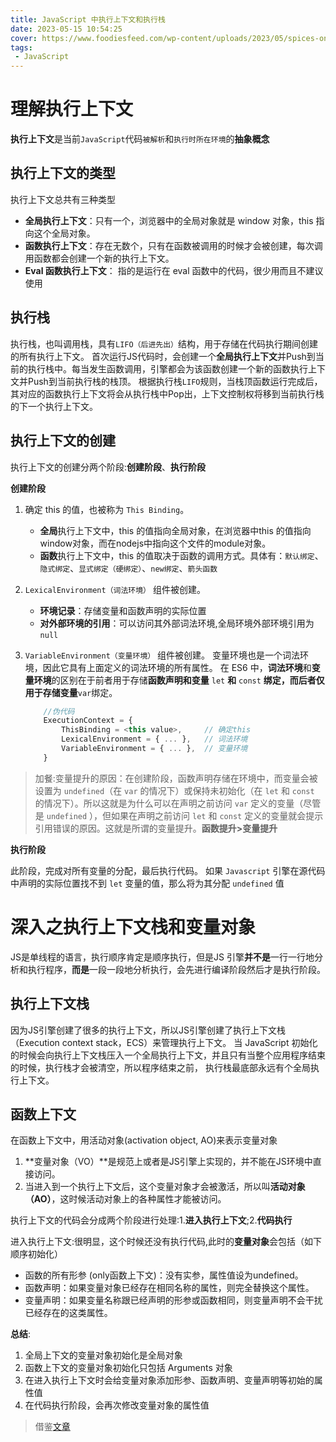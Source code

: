 ```yaml
---
title: JavaScript 中执行上下文和执行栈
date: 2023-05-15 10:54:25
cover: https://www.foodiesfeed.com/wp-content/uploads/2023/05/spices-on-wooden-spoons.jpg
tags:
 - JavaScript
---
```



# 理解执行上下文

 **执行上下文**是当前`JavaScript`代码`被解析`和`执行时所在环境`的**抽象概念**

## 执行上下文的类型

执行上下文总共有三种类型

- **全局执行上下文**：只有一个，浏览器中的全局对象就是 window 对象，this 指向这个全局对象。
- **函数执行上下文**：存在无数个，只有在函数被调用的时候才会被创建，每次调用函数都会创建一个新的执行上下文。
- **Eval 函数执行上下文**： 指的是运行在 eval 函数中的代码，很少用而且不建议使用

## 执行栈

执行栈，也叫调用栈，具有`LIFO（后进先出）`结构，用于存储在代码执行期间创建的所有执行上下文。
首次运行JS代码时，会创建一个**全局执行上下文**并Push到当前的执行栈中。每当发生函数调用，引擎都会为该函数创建一个新的函数执行上下文并Push到当前执行栈的栈顶。
根据执行栈`LIFO`规则，当栈顶函数运行完成后，其对应的函数执行上下文将会从执行栈中Pop出，上下文控制权将移到当前执行栈的下一个执行上下文。

## 执行上下文的创建

执行上下文的创建分两个阶段:**创建阶段**、**执行阶段**

**创建阶段**

1. 确定 this 的值，也被称为 `This Binding`。
   - **全局**执行上下文中，this 的值指向全局对象，在浏览器中this 的值指向 window对象，而在nodejs中指向这个文件的module对象。
   - **函数**执行上下文中，this 的值取决于函数的调用方式。具体有：`默认绑定`、`隐式绑定`、`显式绑定（硬绑定）`、`new绑定`、`箭头函数`

2. `LexicalEnvironment（词法环境）` 组件被创建。
    - **环境记录**：存储变量和函数声明的实际位置
    - **对外部环境的引用**：可以访问其外部词法环境,全局环境外部环境引用为`null`

3. `VariableEnvironment（变量环境）` 组件被创建。
   变量环境也是一个词法环境，因此它具有上面定义的词法环境的所有属性。
   在 ES6 中，**词法环境**和**变量环境**的区别在于前者用于存储**函数声明和变量** `let` **和** `const` **绑定，而后者仅用于存储变量**`var`绑定。

    ```js
        //伪代码
        ExecutionContext = {  
            ThisBinding = <this value>,     // 确定this 
            LexicalEnvironment = { ... },   // 词法环境
            VariableEnvironment = { ... },  // 变量环境
        }
    ```

>加餐:变量提升的原因：在创建阶段，函数声明存储在环境中，而变量会被设置为 `undefined`（在 `var` 的情况下）或保持未初始化（在 `let` 和 `const` 的情况下）。所以这就是为什么可以在声明之前访问 `var` 定义的变量（尽管是 `undefined` ），但如果在声明之前访问 `let` 和 `const` 定义的变量就会提示引用错误的原因。这就是所谓的变量提升。**函数提升>变量提升**

**执行阶段**

此阶段，完成对所有变量的分配，最后执行代码。
如果 `Javascript` 引擎在源代码中声明的实际位置找不到 `let` 变量的值，那么将为其分配 `undefined` 值

# 深入之执行上下文栈和变量对象

JS是单线程的语言，执行顺序肯定是顺序执行，但是JS 引擎**并不是**一行一行地分析和执行程序，**而是**一段一段地分析执行，会先进行编译阶段然后才是执行阶段。

## 执行上下文栈

因为JS引擎创建了很多的执行上下文，所以JS引擎创建了执行上下文栈（Execution context stack，ECS）来管理执行上下文。
当 JavaScript 初始化的时候会向执行上下文栈压入一个全局执行上下文，并且只有当整个应用程序结束的时候，执行栈才会被清空，所以程序结束之前， 执行栈最底部永远有个全局执行上下文。

## 函数上下文

在函数上下文中，用活动对象(activation object, AO)来表示变量对象

1. **变量对象（VO）**是规范上或者是JS引擎上实现的，并不能在JS环境中直接访问。
2. 当进入到一个执行上下文后，这个变量对象才会被激活，所以叫**活动对象（AO）**，这时候活动对象上的各种属性才能被访问。

执行上下文的代码会分成两个阶段进行处理:1.**进入执行上下文**;2.**代码执行**

进入执行上下文:很明显，这个时候还没有执行代码,此时的**变量对象**会包括（如下顺序初始化）

- 函数的所有形参 (only函数上下文)：没有实参，属性值设为undefined。
- 函数声明：如果变量对象已经存在相同名称的属性，则完全替换这个属性。
- 变量声明：如果变量名称跟已经声明的形参或函数相同，则变量声明不会干扰已经存在的这类属性。

**总结**:

1. 全局上下文的变量对象初始化是全局对象
2. 函数上下文的变量对象初始化只包括 Arguments 对象
3. 在进入执行上下文时会给变量对象添加形参、函数声明、变量声明等初始的属性值
4. 在代码执行阶段，会再次修改变量对象的属性值


>借鉴[文章](https://muyiy.cn/blog/1/1.1.html#%E6%89%A7%E8%A1%8C%E4%B8%8A%E4%B8%8B%E6%96%87%E7%9A%84%E7%B1%BB%E5%9E%8B)